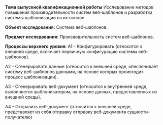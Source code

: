 **Тема выпускной квалификационной работы**
Исследование методов повышения производительности систем
веб-шаблонов и разработка системы шаблонизации на их основе

**Объект исследования:**
Система веб-шаблонов.

**Предмет исследования:**
Производительность систем веб-шаблонов.

**Процессы верхнего уровня:**
A1 - Конфигурировать (относится к внешней среде, включает первичную
конфигурацию системы веб-шаблонов).

A2 - Сгенерировать данные (относится к внешней среде, обеспечивает систему
веб-шаблонов данными, на основе которых происходит процесс шаблонизации).

A3 - Сгенерировать веб-документ (относится к внутренней среде, выполняется
шаблонизатором, на основе данных, предоставленных из внешней среды).

А4 - Отправить веб-документ (относится к внешней среде, представляет из себя
отправку отправку веб-документа сущности-получателю)

